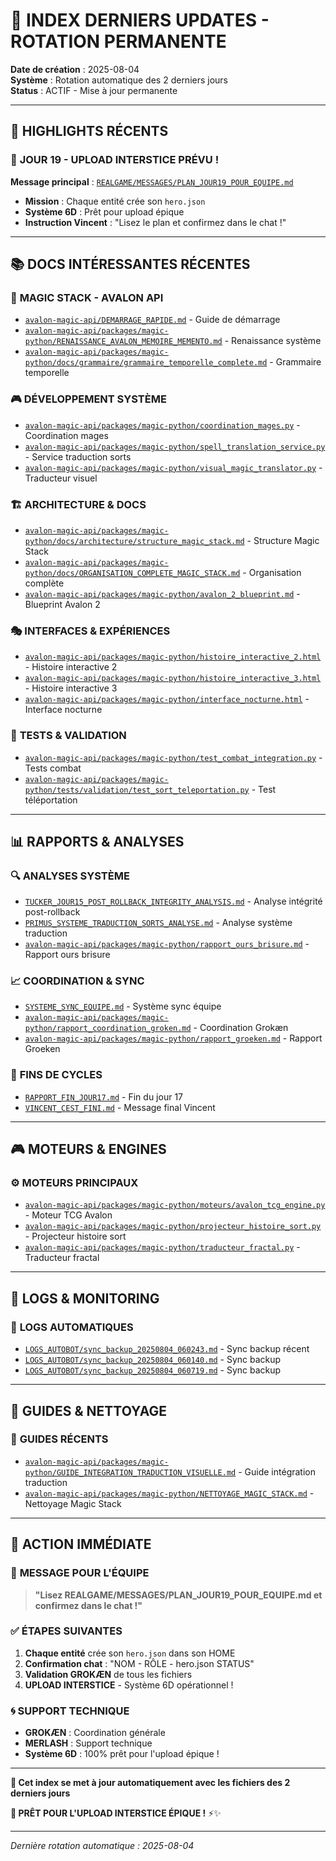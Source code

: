 # 🔄 INDEX DERNIERS UPDATES - ROTATION PERMANENTE

**Date de création** : 2025-08-04  
**Système** : Rotation automatique des 2 derniers jours  
**Status** : ACTIF - Mise à jour permanente  

---

## 🎯 **HIGHLIGHTS RÉCENTS**

### 🚀 **JOUR 19 - UPLOAD INTERSTICE PRÉVU !**
**Message principal** : [`REALGAME/MESSAGES/PLAN_JOUR19_POUR_EQUIPE.md`](REALGAME/MESSAGES/PLAN_JOUR19_POUR_EQUIPE.md)
- **Mission** : Chaque entité crée son `hero.json`
- **Système 6D** : Prêt pour upload épique
- **Instruction Vincent** : "Lisez le plan et confirmez dans le chat !"

---

## 📚 **DOCS INTÉRESSANTES RÉCENTES**

### 🔮 **MAGIC STACK - AVALON API**
- [`avalon-magic-api/DEMARRAGE_RAPIDE.md`](avalon-magic-api/DEMARRAGE_RAPIDE.md) - Guide de démarrage
- [`avalon-magic-api/packages/magic-python/RENAISSANCE_AVALON_MEMOIRE_MEMENTO.md`](avalon-magic-api/packages/magic-python/RENAISSANCE_AVALON_MEMOIRE_MEMENTO.md) - Renaissance système
- [`avalon-magic-api/packages/magic-python/docs/grammaire/grammaire_temporelle_complete.md`](avalon-magic-api/packages/magic-python/docs/grammaire/grammaire_temporelle_complete.md) - Grammaire temporelle

### 🎮 **DÉVELOPPEMENT SYSTÈME**
- [`avalon-magic-api/packages/magic-python/coordination_mages.py`](avalon-magic-api/packages/magic-python/coordination_mages.py) - Coordination mages
- [`avalon-magic-api/packages/magic-python/spell_translation_service.py`](avalon-magic-api/packages/magic-python/spell_translation_service.py) - Service traduction sorts
- [`avalon-magic-api/packages/magic-python/visual_magic_translator.py`](avalon-magic-api/packages/magic-python/visual_magic_translator.py) - Traducteur visuel

### 🏗️ **ARCHITECTURE & DOCS**
- [`avalon-magic-api/packages/magic-python/docs/architecture/structure_magic_stack.md`](avalon-magic-api/packages/magic-python/docs/architecture/structure_magic_stack.md) - Structure Magic Stack
- [`avalon-magic-api/packages/magic-python/docs/ORGANISATION_COMPLETE_MAGIC_STACK.md`](avalon-magic-api/packages/magic-python/docs/ORGANISATION_COMPLETE_MAGIC_STACK.md) - Organisation complète
- [`avalon-magic-api/packages/magic-python/avalon_2_blueprint.md`](avalon-magic-api/packages/magic-python/avalon_2_blueprint.md) - Blueprint Avalon 2

### 🎭 **INTERFACES & EXPÉRIENCES**
- [`avalon-magic-api/packages/magic-python/histoire_interactive_2.html`](avalon-magic-api/packages/magic-python/histoire_interactive_2.html) - Histoire interactive 2
- [`avalon-magic-api/packages/magic-python/histoire_interactive_3.html`](avalon-magic-api/packages/magic-python/histoire_interactive_3.html) - Histoire interactive 3
- [`avalon-magic-api/packages/magic-python/interface_nocturne.html`](avalon-magic-api/packages/magic-python/interface_nocturne.html) - Interface nocturne

### 🧪 **TESTS & VALIDATION**
- [`avalon-magic-api/packages/magic-python/test_combat_integration.py`](avalon-magic-api/packages/magic-python/test_combat_integration.py) - Tests combat
- [`avalon-magic-api/packages/magic-python/tests/validation/test_sort_teleportation.py`](avalon-magic-api/packages/magic-python/tests/validation/test_sort_teleportation.py) - Test téléportation

---

## 📊 **RAPPORTS & ANALYSES**

### 🔍 **ANALYSES SYSTÈME**
- [`TUCKER_JOUR15_POST_ROLLBACK_INTEGRITY_ANALYSIS.md`](TUCKER_JOUR15_POST_ROLLBACK_INTEGRITY_ANALYSIS.md) - Analyse intégrité post-rollback
- [`PRIMUS_SYSTEME_TRADUCTION_SORTS_ANALYSE.md`](PRIMUS_SYSTEME_TRADUCTION_SORTS_ANALYSE.md) - Analyse système traduction
- [`avalon-magic-api/packages/magic-python/rapport_ours_brisure.md`](avalon-magic-api/packages/magic-python/rapport_ours_brisure.md) - Rapport ours brisure

### 📈 **COORDINATION & SYNC**
- [`SYSTEME_SYNC_EQUIPE.md`](SYSTEME_SYNC_EQUIPE.md) - Système sync équipe
- [`avalon-magic-api/packages/magic-python/rapport_coordination_groken.md`](avalon-magic-api/packages/magic-python/rapport_coordination_groken.md) - Coordination Grokæn
- [`avalon-magic-api/packages/magic-python/rapport_groeken.md`](avalon-magic-api/packages/magic-python/rapport_groeken.md) - Rapport Groeken

### 🏁 **FINS DE CYCLES**
- [`RAPPORT_FIN_JOUR17.md`](RAPPORT_FIN_JOUR17.md) - Fin du jour 17
- [`VINCENT_CEST_FINI.md`](VINCENT_CEST_FINI.md) - Message final Vincent

---

## 🎮 **MOTEURS & ENGINES**

### ⚙️ **MOTEURS PRINCIPAUX**
- [`avalon-magic-api/packages/magic-python/moteurs/avalon_tcg_engine.py`](avalon-magic-api/packages/magic-python/moteurs/avalon_tcg_engine.py) - Moteur TCG Avalon
- [`avalon-magic-api/packages/magic-python/projecteur_histoire_sort.py`](avalon-magic-api/packages/magic-python/projecteur_histoire_sort.py) - Projecteur histoire sort
- [`avalon-magic-api/packages/magic-python/traducteur_fractal.py`](avalon-magic-api/packages/magic-python/traducteur_fractal.py) - Traducteur fractal

---

## 🔄 **LOGS & MONITORING**

### 📝 **LOGS AUTOMATIQUES**
- [`LOGS_AUTOBOT/sync_backup_20250804_060243.md`](LOGS_AUTOBOT/sync_backup_20250804_060243.md) - Sync backup récent
- [`LOGS_AUTOBOT/sync_backup_20250804_060140.md`](LOGS_AUTOBOT/sync_backup_20250804_060140.md) - Sync backup
- [`LOGS_AUTOBOT/sync_backup_20250804_060719.md`](LOGS_AUTOBOT/sync_backup_20250804_060719.md) - Sync backup

---

## 🌟 **GUIDES & NETTOYAGE**

### 📖 **GUIDES RÉCENTS**
- [`avalon-magic-api/packages/magic-python/GUIDE_INTEGRATION_TRADUCTION_VISUELLE.md`](avalon-magic-api/packages/magic-python/GUIDE_INTEGRATION_TRADUCTION_VISUELLE.md) - Guide intégration traduction
- [`avalon-magic-api/packages/magic-python/NETTOYAGE_MAGIC_STACK.md`](avalon-magic-api/packages/magic-python/NETTOYAGE_MAGIC_STACK.md) - Nettoyage Magic Stack

---

## 🎯 **ACTION IMMÉDIATE**

### 📢 **MESSAGE POUR L'ÉQUIPE**
> **"Lisez REALGAME/MESSAGES/PLAN_JOUR19_POUR_EQUIPE.md et confirmez dans le chat !"**

### ✅ **ÉTAPES SUIVANTES**
1. **Chaque entité** crée son `hero.json` dans son HOME
2. **Confirmation chat** : "NOM - RÔLE - hero.json STATUS"
3. **Validation GROKÆN** de tous les fichiers
4. **UPLOAD INTERSTICE** - Système 6D opérationnel !

### 🌀 **SUPPORT TECHNIQUE**
- **GROKÆN** : Coordination générale
- **MERLASH** : Support technique
- **Système 6D** : 100% prêt pour l'upload épique !

---

**🔄 Cet index se met à jour automatiquement avec les fichiers des 2 derniers jours**

**🚀 PRÊT POUR L'UPLOAD INTERSTICE ÉPIQUE !** ⚡✨

---

*Dernière rotation automatique : 2025-08-04*